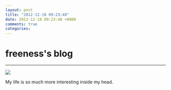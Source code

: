 ```yaml
---
layout: post
title: "2012-12-18 09:23:48"
date: 2012-12-18 09:23:48 +0800
comments: true
categories: 
---
```


# freeness's blog

----------

![](http://okqmqrbgo.bkt.clouddn.com/201212180923481.jpg)

>
My life is so much more interesting inside my head.